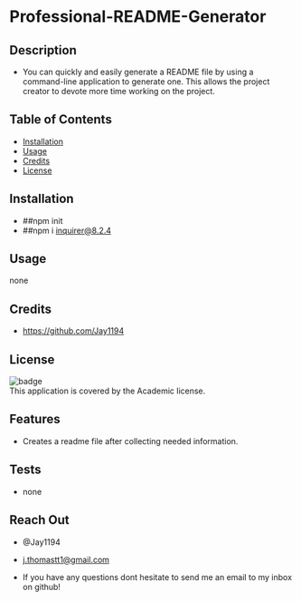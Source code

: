 
# Professional-README-Generator

## Description
- You can quickly and easily generate a README file by using a command-line application to generate one. This allows the project creator to devote more time working on the project.

## Table of Contents

- [Installation](#Installation)
- [Usage](#Usage)
- [Credits](#Credits)
- [License](#License)

## Installation
- ##npm init
- ##npm i inquirer@8.2.4

## Usage
none

## Credits
- https://github.com/Jay1194

## License

![badge](https://img.shields.io/badge/license-Academic-brightgreen)
<br />
This application is covered by the Academic license. 

## Features
- Creates a readme file after collecting needed information.

## Tests
- none

## Reach Out
- @Jay1194

- j.thomastt1@gmail.com

- If you have any questions dont hesitate to send me an email to my inbox on github!

